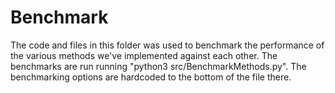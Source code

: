 # Benchmark

The code and files in this folder was used to benchmark the
performance of the various methods we've implemented against
each other. The benchmarks are run running "python3 src/BenchmarkMethods.py".
The benchmarking options are hardcoded to the bottom of the file there.
